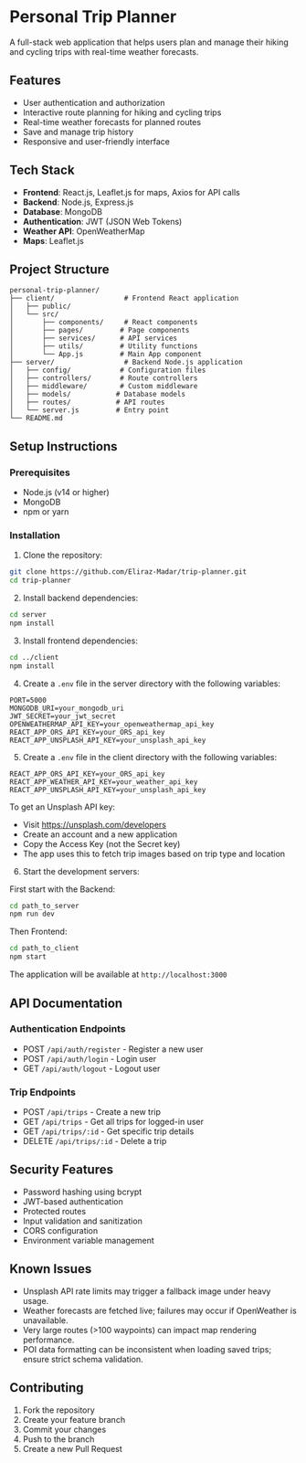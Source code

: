 # Personal Trip Planner

A full-stack web application that helps users plan and manage their hiking and cycling trips with real-time weather forecasts.

## Features

- User authentication and authorization
- Interactive route planning for hiking and cycling trips
- Real-time weather forecasts for planned routes
- Save and manage trip history
- Responsive and user-friendly interface

## Tech Stack

- **Frontend**: React.js, Leaflet.js for maps, Axios for API calls
- **Backend**: Node.js, Express.js
- **Database**: MongoDB
- **Authentication**: JWT (JSON Web Tokens)
- **Weather API**: OpenWeatherMap
- **Maps**: Leaflet.js

## Project Structure

```
personal-trip-planner/
├── client/                 # Frontend React application
│   ├── public/
│   └── src/
│       ├── components/     # React components
│       ├── pages/         # Page components
│       ├── services/      # API services
│       ├── utils/         # Utility functions
│       └── App.js         # Main App component
├── server/                 # Backend Node.js application
│   ├── config/            # Configuration files
│   ├── controllers/       # Route controllers
│   ├── middleware/        # Custom middleware
│   ├── models/           # Database models
│   ├── routes/           # API routes
│   └── server.js         # Entry point
└── README.md
```

## Setup Instructions

### Prerequisites

- Node.js (v14 or higher)
- MongoDB
- npm or yarn

### Installation

1. Clone the repository:
```bash
git clone https://github.com/Eliraz-Madar/trip-planner.git
cd trip-planner
```

2. Install backend dependencies:
```bash
cd server
npm install
```

3. Install frontend dependencies:
```bash
cd ../client
npm install
```

4. Create a `.env` file in the server directory with the following variables:
```
PORT=5000
MONGODB_URI=your_mongodb_uri
JWT_SECRET=your_jwt_secret
OPENWEATHERMAP_API_KEY=your_openweathermap_api_key
REACT_APP_ORS_API_KEY=your_ORS_api_key
REACT_APP_UNSPLASH_API_KEY=your_unsplash_api_key
```

5. Create a `.env` file in the client directory with the following variables:
```
REACT_APP_ORS_API_KEY=your_ORS_api_key
REACT_APP_WEATHER_API_KEY=your_weather_api_key
REACT_APP_UNSPLASH_API_KEY=your_unsplash_api_key
```
To get an Unsplash API key:
- Visit https://unsplash.com/developers
- Create an account and a new application
- Copy the Access Key (not the Secret key)
- The app uses this to fetch trip images based on trip type and location

6. Start the development servers:

First start with the Backend:
```bash
cd path_to_server
npm run dev
```

Then Frontend:
```bash
cd path_to_client
npm start
```

The application will be available at `http://localhost:3000`

## API Documentation

### Authentication Endpoints

- POST `/api/auth/register` - Register a new user
- POST `/api/auth/login` - Login user
- GET `/api/auth/logout` - Logout user

### Trip Endpoints

- POST `/api/trips` - Create a new trip
- GET `/api/trips` - Get all trips for logged-in user
- GET `/api/trips/:id` - Get specific trip details
- DELETE `/api/trips/:id` - Delete a trip

## Security Features

- Password hashing using bcrypt
- JWT-based authentication
- Protected routes
- Input validation and sanitization
- CORS configuration
- Environment variable management

## Known Issues
- Unsplash API rate limits may trigger a fallback image under heavy usage. 
- Weather forecasts are fetched live; failures may occur if OpenWeather is unavailable. 
- Very large routes (>100 waypoints) can impact map rendering performance.
- POI data formatting can be inconsistent when loading saved trips; ensure strict schema validation.

## Contributing

1. Fork the repository
2. Create your feature branch
3. Commit your changes
4. Push to the branch
5. Create a new Pull Request 
